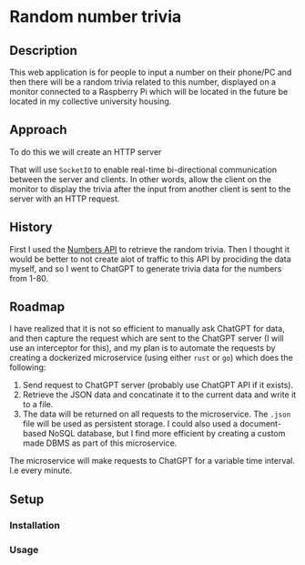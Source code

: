 # Random number trivia

## Description
This web application is for people to input a number on their phone/PC and then there will 
be a random trivia related to this number, displayed on a monitor connected to a Raspberry 
Pi which will be located in the future be located in my collective university housing.

## Approach
To do this we will create an HTTP server

That will use `SocketIO` to enable real-time bi-directional communication between the server 
and clients. In other words, allow the client on the monitor to display the trivia after the 
input from another client is sent to the server with an HTTP request.

## History
First I used the [Numbers API](http://numbersapi.com/#random/trivia) to retrieve the random 
trivia. Then I thought it would be better to not create alot of traffic to this API by prociding the data myself, and so I went to ChatGPT to generate trivia data for the numbers from 1-80. 

## Roadmap
I have realized that it is not so efficient to manually ask ChatGPT for data, and then capture the request which are sent to the ChatGPT server (I will use an interceptor for this), and my plan is to automate the requests by creating a dockerized microservice (using either `rust` or `go`) which does the following:

1. Send request to ChatGPT server (probably use ChatGPT API if it exists). 
2. Retrieve the JSON data and concatinate it to the current data and write it to a file.
3. The data will be returned on all requests to the microservice. The `.json` file will be used as persistent storage. I could also used a document-based NoSQL database, but I find more efficient by creating a custom made DBMS as part of this microservice.

The microservice will make requests to ChatGPT for a variable time interval. I.e every minute.




## Setup
### Installation
### Usage
